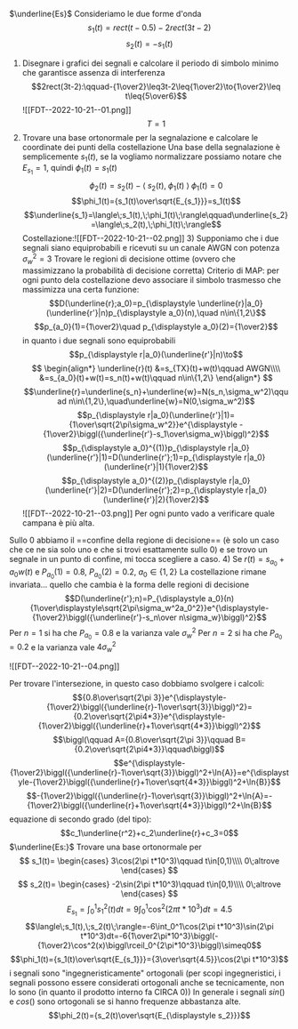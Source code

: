 $\underline{Es}$
Consideriamo le due forme d'onda $$s_1(t)=rect(t-0.5)-2rect(3t-2)$$
$$s_2(t)=-s_1(t)$$
1) Disegnare i grafici dei segnali e calcolare il periodo di simbolo minimo che garantisce assenza di interferenza
   $$2rect(3t-2):\qquad-{1\over2}\leq3t-2\leq{1\over2}\to{1\over2}\leq t\leq{5\over6}$$
   ![[FDT--2022-10-21--01.png]]
   $$T=1$$
2) Trovare una base ortonormale per la segnalazione e calcolare le coordinate dei punti della costellazione
   Una base della segnalazione è semplicemente $s_1(t)$, se la vogliamo normalizzare possiamo notare che $E_{\displaystyle s_1}=1$, quindi $\phi_1(t)=s_1(t)$
   $$\phi_2(t)=s_2(t)-\langle\;s_2(t),\;\phi_1(t)\;\rangle\;\phi_1(t)=0$$
$$\phi_1(t)={s_1(t)\over\sqrt{E_{s_1}}}=s_1(t)$$
$$\underline{s_1}=\langle\;s_1(t),\;\phi_1(t)\;\rangle\qquad\underline{s_2}=\langle\;s_2(t),\;\phi_1(t)\;\rangle$$
   Costellazione:![[FDT--2022-10-21--02.png]]
   3) Supponiamo che i due segnali siano equiprobabili e ricevuti su un canale AWGN con potenza $\sigma_w^2=3$
      Trovare le regioni di decisione ottime (ovvero che massimizzano la probabilità di decisione corretta)
      Criterio di MAP: per ogni punto dela costellazione devo associare il simbolo trasmesso che massimizza una certa funzione:
$$D(\underline{r};a_0)=p_{\displaystyle \underline{r}|a_0}(\underline{r'}|n)p_{\displaystyle a_0}(n),\quad n\in\{1,2\}$$
$$p_{a_0}(1)={1\over2}\quad p_{\displaystyle a_0}(2)={1\over2}$$in quanto i due segnali sono equiprobabili
$$p_{\displaystyle r|a_0}(\underline{r'}|n)\to$$
$$
\begin{align*}
\underline{r}(t)
&=s_{TX}(t)+w(t)\qquad AWGN\\\\
&=s_{a_0}(t)+w(t)=s_n(t)+w(t)\qquad n\in\{1,2\}
\end{align*}
$$
$$\underline{r}=\underline{s_n}+\underline{w}=N(s_n,\sigma_w^2)\qquad n\in\{1,2\},\quad\underline{w}=N(0,\sigma_w^2)$$
$$p_{\displaystyle r|a_0}(\underline{r'}|1)={1\over\sqrt{2\pi\sigma_w^2}}e^{\displaystyle -{1\over2}\biggl({\underline{r'}-s_1\over\sigma_w}\biggl)^2}$$
$$p_{\displaystyle a_0}^{(1)}p_{\displaystyle r|a_0}(\underline{r'}|1)=D(\underline{r'};1)=p_{\displaystyle r|a_0}(\underline{r'}|1){1\over2}$$
$$p_{\displaystyle a_0}^{(2)}p_{\displaystyle r|a_0}(\underline{r'}|2)=D(\underline{r'};2)=p_{\displaystyle r|a_0}(\underline{r'}|2){1\over2}$$
![[FDT--2022-10-21--03.png]]
Per ogni punto vado a verificare quale campana è più alta.

Sullo 0 abbiamo il ==confine della regione di decisione== (è solo un caso che ce ne sia solo uno e che si trovi esattamente sullo 0) e se trovo un segnale in un punto di confine, mi tocca scegliere a caso.
4) Se $r(t)=s_{a_0}+a_0w(t)$ e $P_{a_0}(1)=0.8$, $P_{a_0}(2)=0.2$, $a_0\in\{1,2\}$
La costellazione rimane invariata... quello che cambia è la forma delle regioni di decisione
$$D(\underline{r'};n)=P_{\displaystyle a_0}(n){1\over\displaystyle\sqrt{2\pi\sigma_w^2a_0^2}}e^{\displaystyle-{1\over2}\biggl({\underline{r'}-s_n\over n\sigma_w}\biggl)^2}$$
Per $n=1$ si ha che $P_{\displaystyle a_0}=0.8$ e la varianza vale $\sigma_w^2$
Per $n=2$ si ha che $P_{\displaystyle a_0}=0.2$ e la varianza vale $4\sigma_w^2$

![[FDT--2022-10-21--04.png]]

Per trovare l'intersezione, in questo caso dobbiamo svolgere i calcoli:
$${0.8\over\sqrt{2\pi 3}}e^{\displaystyle-{1\over2}\biggl({\underline{r}-1\over\sqrt{3}}\biggl)^2}={0.2\over\sqrt{2\pi4*3}}e^{\displaystyle-{1\over2}\biggl({\underline{r}+1\over\sqrt{4*3}}\biggl)^2}$$
$$\biggl(\qquad A={0.8\over\sqrt{2\pi 3}}\qquad B={0.2\over\sqrt{2\pi4*3}}\qquad\biggl)$$
$$e^{\displaystyle-{1\over2}\biggl({\underline{r}-1\over\sqrt{3}}\biggl)^2+\ln{A}}=e^{\displaystyle-{1\over2}\biggl({\underline{r}+1\over\sqrt{4*3}}\biggl)^2+\ln{B}}$$
$$-{1\over2}\biggl({\underline{r}-1\over\sqrt{3}}\biggl)^2+\ln{A}=-{1\over2}\biggl({\underline{r}+1\over\sqrt{4*3}}\biggl)^2+\ln{B}$$
equazione di secondo grado (del tipo):
$$c_1\underline{r^2}+c_2\underline{r}+c_3=0$$
$\underline{Es:}$
Trovare una base ortonormale per
$$
s_1(t)=
\begin{cases}
3\cos(2\pi t*10^3)\qquad t\in[0,1)\\\\
0\;altrove
\end{cases}
$$
$$
s_2(t)=
\begin{cases}
-2\sin(2\pi t*10^3)\qquad t\in[0,1)\\\\
0\;altrove
\end{cases}
$$
$$E_{s_1}=\int_0^1s_1^2(t)dt=9\int_0^1\cos^2(2\pi t*10^3)dt=4.5$$
$$\langle\;s_1(t),\;s_2(t)\;\rangle=-6\int_0^1\cos(2\pi t*10^3)\sin(2\pi t*10^3)dt=-6{1\over2\pi*10^3}\biggl(-{1\over2}\cos^2(x)\biggl\rceil_0^{2\pi*10^3}\biggl)\simeq0$$
$$\phi_1(t)={s_1(t)\over\sqrt{E_{s_1}}}={3\over\sqrt{4.5}}\cos(2\pi t*10^3)$$
i segnali sono "ingegneristicamente" ortogonali (per scopi ingegneristici, i segnali possono essere considerati ortogonali anche se tecnicamente, non lo sono (in quanto il prodotto interno fa CIRCA 0))
In generale i segnali $sin()$ e $cos()$ sono ortogonali se si hanno frequenze abbastanza alte.
$$\phi_2(t)={s_2(t)\over\sqrt{E_{\displaystyle s_2}}}$$